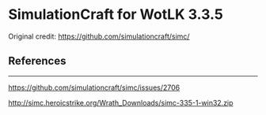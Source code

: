 # SimulationCraft for WotLK 3.3.5
Original credit: https://github.com/simulationcraft/simc/

## References
---
https://github.com/simulationcraft/simc/issues/2706

http://simc.heroicstrike.org/Wrath_Downloads/simc-335-1-win32.zip
